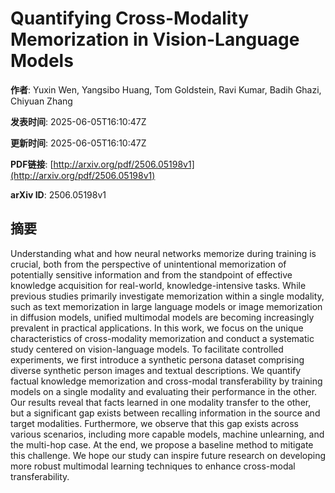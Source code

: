 # Quantifying Cross-Modality Memorization in Vision-Language Models

**作者**: Yuxin Wen, Yangsibo Huang, Tom Goldstein, Ravi Kumar, Badih Ghazi, Chiyuan Zhang

**发表时间**: 2025-06-05T16:10:47Z

**更新时间**: 2025-06-05T16:10:47Z

**PDF链接**: [http://arxiv.org/pdf/2506.05198v1](http://arxiv.org/pdf/2506.05198v1)

**arXiv ID**: 2506.05198v1

## 摘要

Understanding what and how neural networks memorize during training is
crucial, both from the perspective of unintentional memorization of potentially
sensitive information and from the standpoint of effective knowledge
acquisition for real-world, knowledge-intensive tasks. While previous studies
primarily investigate memorization within a single modality, such as text
memorization in large language models or image memorization in diffusion
models, unified multimodal models are becoming increasingly prevalent in
practical applications. In this work, we focus on the unique characteristics of
cross-modality memorization and conduct a systematic study centered on
vision-language models. To facilitate controlled experiments, we first
introduce a synthetic persona dataset comprising diverse synthetic person
images and textual descriptions. We quantify factual knowledge memorization and
cross-modal transferability by training models on a single modality and
evaluating their performance in the other. Our results reveal that facts
learned in one modality transfer to the other, but a significant gap exists
between recalling information in the source and target modalities. Furthermore,
we observe that this gap exists across various scenarios, including more
capable models, machine unlearning, and the multi-hop case. At the end, we
propose a baseline method to mitigate this challenge. We hope our study can
inspire future research on developing more robust multimodal learning
techniques to enhance cross-modal transferability.
